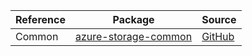 | Reference | Package | Source |
|---|---|---|
|Common|[azure-storage-common](https://pypi.org/project/azure-storage-common)|[GitHub](https://github.com/Azure/azure-sdk-for-python)|
